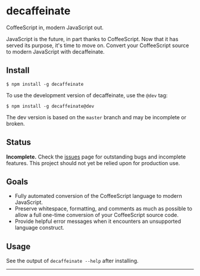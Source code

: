 # decaffeinate

CoffeeScript in, modern JavaScript out.

JavaScript is the future, in part thanks to CoffeeScript. Now that it has served
its purpose, it's time to move on. Convert your CoffeeScript source to modern
JavaScript with decaffeinate.

## Install

```
$ npm install -g decaffeinate
```

To use the development version of decaffeinate, use the `@dev` tag:

```
$ npm install -g decaffeinate@dev
```

The dev version is based on the `master` branch and may be incomplete or broken.

## Status

**Incomplete.** Check the [issues] page for outstanding bugs and incomplete
features. This project should not yet be relied upon for production use.

## Goals

* Fully automated conversion of the CoffeeScript language to modern JavaScript.
* Preserve whitespace, formatting, and comments as much as possible to allow
  a full one-time conversion of your CoffeeScript source code.
* Provide helpful error messages when it encounters an unsupported language
  construct.

## Usage

See the output of `decaffeinate --help` after installing.

<hr>

[issues]: https://github.com/decaffeinate/decaffeinate/issues
